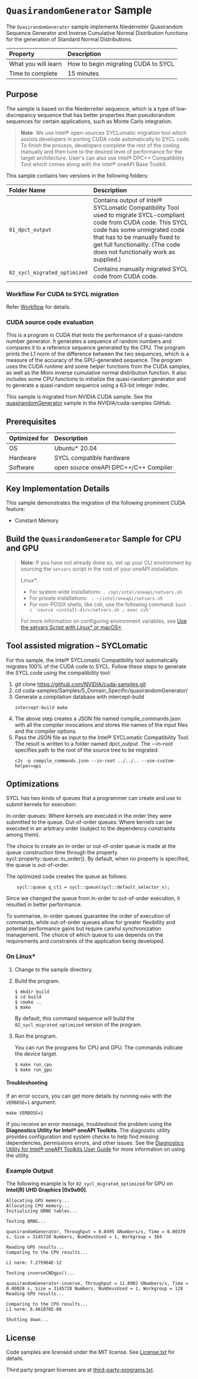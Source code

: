 ﻿# `QuasirandomGenerator` Sample
 
The `QuasirandomGenerator` sample implements Niederreiter Quasirandom Sequence Generator and Inverse Cumulative Normal Distribution functions for the generation of Standard Normal Distributions.

| Property                  | Description
|:---                       |:---
| What you will learn       | How to begin migrating CUDA to SYCL
| Time to complete          | 15 minutes

## Purpose

The sample is based on the Niederreiter sequence, which is a type of low-discrepancy sequence that has better properties than pseudorandom sequences for certain applications, such as Monte Carlo integration.

> **Note**: We use Intel® open-sources SYCLomatic migration tool which assists developers in porting CUDA code automatically to SYCL code. To finish the process, developers complete the rest of the coding manually and then tune to the desired level of performance for the target architecture. User's can also use Intel® DPC++ Compatibility Tool which comes along with the Intel® oneAPI Base Toolkit.

This sample contains two versions in the following folders:

| Folder Name                   | Description
|:---                           |:---
| `01_dpct_output`              | Contains output of Intel® SYCLomatic Compatibility Tool used to migrate SYCL-compliant code from CUDA code. This SYCL code has some unmigrated code that has to be manually fixed to get full functionality. (The code does not functionally work as supplied.)
| `02_sycl_migrated_optimized`            | Contains manually migrated SYCL code from CUDA code.

### Workflow For CUDA to SYCL migration

Refer [Workflow](https://www.intel.com/content/www/us/en/developer/tools/oneapi/training/cuda-sycl-migration-workflow.html#gs.s2njvh) for details.

### CUDA source code evaluation

This is a program in CUDA that tests the performance of a quasi-random number generator. It generates a sequence of random numbers and compares it to a reference sequence generated by the CPU. The program prints the L1 norm of the difference between the two sequences, which is a measure of the accuracy of the GPU-generated sequence.
The program uses the CUDA runtime and some helper functions from the CUDA samples, as well as the Moro inverse cumulative normal distribution function. It also includes some CPU functions to initialize the quasi-random generator and to generate a quasi-random sequence using a 63-bit integer index.

This sample is migrated from NVIDIA CUDA sample. See the [quasirandomGenerator](https://github.com/NVIDIA/cuda-samples/tree/master/Samples/5_Domain_Specific/quasirandomGenerator) sample in the NVIDIA/cuda-samples GitHub.

## Prerequisites

| Optimized for              | Description
|:---                        |:---
| OS                         | Ubuntu* 20.04
| Hardware                   | SYCL compatible hardware
| Software                   | open source oneAPI DPC++/C++ Compiler

## Key Implementation Details

This sample demonstrates the migration of the following prominent CUDA feature: 
- Constant Memory

## Build the `QuasirandomGenerator` Sample for CPU and GPU

> **Note**: If you have not already done so, set up your CLI
> environment by sourcing  the `setvars` script in the root of your oneAPI installation.
>
> Linux*:
> - For system wide installations: `. /opt/intel/oneapi/setvars.sh`
> - For private installations: ` . ~/intel/oneapi/setvars.sh`
> - For non-POSIX shells, like csh, use the following command: `bash -c 'source <install-dir>/setvars.sh ; exec csh'`
>
> For more information on configuring environment variables, see [Use the setvars Script with Linux* or macOS*](https://www.intel.com/content/www/us/en/develop/documentation/oneapi-programming-guide/top/oneapi-development-environment-setup/use-the-setvars-script-with-linux-or-macos.html).

## Tool assisted migration – SYCLomatic 

For this sample, the Intel® SYCLomatic Compatibility tool automatically migrates 100% of the CUDA code to SYCL. Follow these steps to generate the SYCL code using the compatibility tool:

1. git clone https://github.com/NVIDIA/cuda-samples.git
2. cd cuda-samples/Samples/5_Domain_Specific/quasirandomGenerator/
3. Generate a compilation database with intercept-build
   ```
   intercept-build make
   ```
4. The above step creates a JSON file named compile_commands.json with all the compiler invocations and stores the names of the input files and the compiler options.
5. Pass the JSON file as input to the Intel® SYCLomatic Compatibility Tool. The result is written to a folder named dpct_output. The --in-root specifies path to the root of the source tree to be migrated.
   ```
   c2s -p compile_commands.json --in-root ../../.. --use-custom-helper=api
   ```
## Optimizations

SYCL has two kinds of queues that a programmer can create and use to submit kernels for execution:

   In-order queues: Where kernels are executed in the order they were submitted to the queue.
 Out-of-order queues: Where kernels can be executed in an arbitrary order (subject to the dependency constraints among them).

The choice to create an in-order or out-of-order queue is made at the queue construction time through the property sycl::property::queue::in_order(). By default, when no property is specified, the queue is out-of-order.

The optimized code creates the queue as follows:
        
        sycl::queue q_ct1 = sycl::queue(sycl::default_selector_v);

Since we changed the queue from in-order to out-of-order execution, it resulted in better performance.

To summarise, in-order queues guarantee the order of execution of commands, while out-of-order queues allow for greater flexibility and potential performance gains but require careful synchronization management. The choice of which queue to use depends on the requirements and constraints of the application being developed.

### On Linux*

1. Change to the sample directory.
2. Build the program.
   ```
   $ mkdir build
   $ cd build
   $ cmake ..
   $ make
   ```

   By default, this command sequence will build the `02_sycl_migrated_optimized` version of the program.

3. Run the program.
   
   You can run the programs for CPU and GPU. The commands indicate the device target.
   ```
   $ make run_cpu
   $ make run_gpu
   ```   
   
#### Troubleshooting

If an error occurs, you can get more details by running `make` with
the `VERBOSE=1` argument:
```
make VERBOSE=1
```
If you receive an error message, troubleshoot the problem using the **Diagnostics Utility for Intel® oneAPI Toolkits**. The diagnostic utility provides configuration and system checks to help find missing dependencies, permissions errors, and other issues. See the [Diagnostics Utility for Intel® oneAPI Toolkits User Guide](https://www.intel.com/content/www/us/en/develop/documentation/diagnostic-utility-user-guide/top.html) for more information on using the utility.


### Example Output

The following example is for `02_sycl_migrated_optimized` for GPU on **Intel(R) UHD Graphics [0x9a60]**.
```
Allocating GPU memory...
Allocating CPU memory...
Initializing QRNG tables...

Testing QRNG...

quasirandomGenerator, Throughput = 0.8495 GNumbers/s, Time = 0.00370 s, Size = 3145728 Numbers, NumDevsUsed = 1, Workgroup = 384

Reading GPU results...
Comparing to the CPU results...

L1 norm: 7.275964E-12

Testing inverseCNDgpu()...

quasirandomGenerator-inverse, Throughput = 11.0902 GNumbers/s, Time = 0.00028 s, Size = 3145728 Numbers, NumDevsUsed = 1, Workgroup = 128
Reading GPU results...

Comparing to the CPU results...
L1 norm: 8.461076E-08

Shutting down...
```
## License
Code samples are licensed under the MIT license. See
[License.txt](https://github.com/oneapi-src/oneAPI-samples/blob/master/License.txt) for details.

Third party program licenses are at [third-party-programs.txt](https://github.com/oneapi-src/oneAPI-samples/blob/master/third-party-programs.txt).


